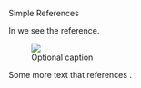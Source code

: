 Simple References

In <ref id="ref1"></ref> we see the reference.

<figure id="ref1">

<code src="src/greet/main.go#example"></code>

<img src="assets/foo.png">

<figcaption>Optional caption</figcaption>

</figure>

<include src="simple/simple.md"></include>

Some more text that references <ref id="ref1"></ref>.
